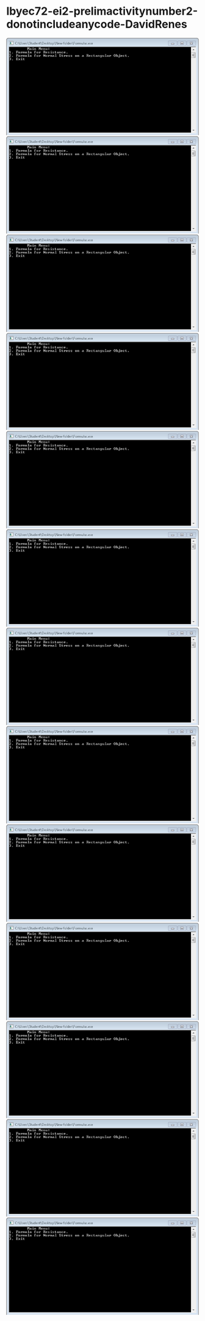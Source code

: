 # lbyec72-ei2-prelimactivitynumber2-donotincludeanycode-DavidRenes
![](main.png)
![](main.png)
![](main.png)
![](main.png)
![](main.png)
![](main.png)
![](main.png)
![](main.png)
![](main.png)
![](main.png)
![](main.png)
![](main.png)
![](main.png)
